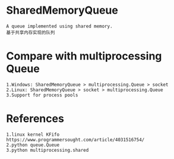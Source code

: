 # SharedMemoryQueue

    A queue implemented using shared memory. 
    基于共享内存实现的队列
# Compare with multiprocessing Queue

    1.Windows: SharedMemoryQueue > multiprocessing.Queue > socket
    2.Linux: SharedMemoryQueue > socket > multiprocessing.Queue
    3.Support for process pools
# References

    1.linux kernel KFifo https://www.programmersought.com/article/4031516754/
    2.python queue.Queue
    3.python multiprocessing.shared